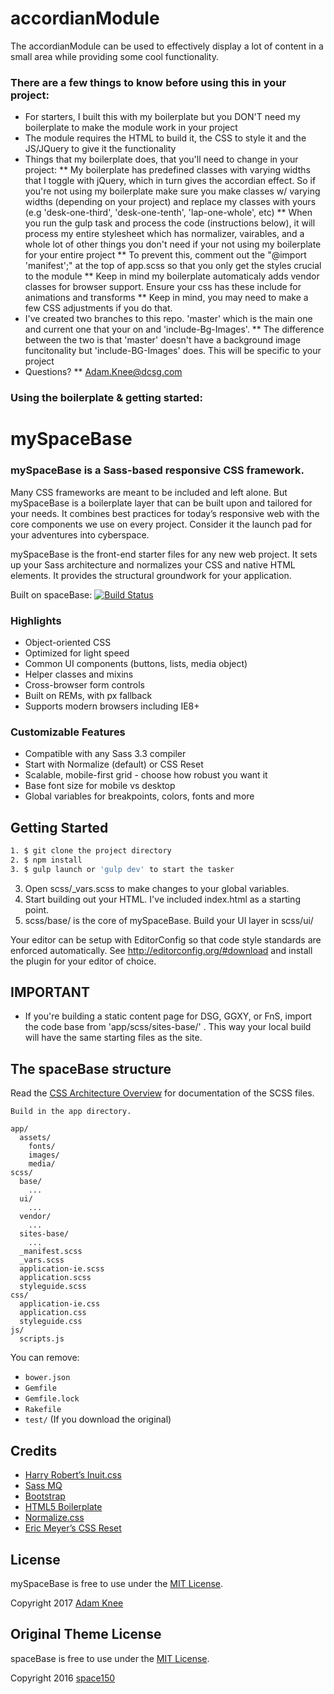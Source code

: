 accordianModule
=========

The accordianModule can be used to effectively display a lot of content in a small area while providing some cool functionality.

### There are a few things to know before using this in your project:

* For starters, I built this with my boilerplate but you DON'T need my boilerplate to make the module work in your project
* The module requires the HTML to build it, the CSS to style it and the JS/JQuery to give it the functionality
* Things that my boilerplate does, that you'll need to change in your project:
** My boilerplate has predefined classes with varying widths that I toggle with jQuery, which in turn gives the accordian effect. So if you're not using my boilerplate make sure you make classes w/ varying widths (depending on your project) and replace my classes with yours (e.g 'desk-one-third', 'desk-one-tenth', 'lap-one-whole', etc)
** When you run the gulp task and process the code (instructions below), it will process my entire stylesheet which has normalizer, vairables, and a whole lot of other things you don't need if your not using my boilerplate for your entire project
** To prevent this, comment out the "@import 'manifest';" at the top of app.scss so that you only get the styles crucial to the module
** Keep in mind my boilerplate automaticaly adds vendor classes for browser support. Ensure your css has these include for animations and transforms
** Keep in mind, you may need to make a few CSS adjustments if you do that.
* I've created two branches to this repo. 'master' which is the main one and current one that your on and 'include-Bg-Images'.
** The difference between the two is that 'master' doesn't have a background image funcitonality but 'include-BG-Images' does. This will be specific to your project
* Questions?
** Adam.Knee@dcsg.com

### Using the boilerplate & getting started:

mySpaceBase
=========

### mySpaceBase is a Sass-based responsive CSS framework.

Many CSS frameworks are meant to be included and left alone. But mySpaceBase is a boilerplate layer that can be built upon and tailored for your needs. It combines best practices for today’s responsive web with the core components we use on every project. Consider it the launch pad for your adventures into cyberspace.

mySpaceBase is the front-end starter files for any new web project. It sets up your Sass architecture and normalizes your CSS and native HTML elements. It provides the structural groundwork for your application.

Built on spaceBase:
[![Build Status](https://img.shields.io/travis/space150/spaceBase.svg?style=flat-square)](https://travis-ci.org/space150/spaceBase)

### Highlights

* Object-oriented CSS
* Optimized for light speed
* Common UI components (buttons, lists, media object)
* Helper classes and mixins
* Cross-browser form controls
* Built on REMs, with px fallback
* Supports modern browsers including IE8+

### Customizable Features

* Compatible with any Sass 3.3 compiler
* Start with Normalize (default) or CSS Reset
* Scalable, mobile-first grid - choose how robust you want it
* Base font size for mobile vs desktop
* Global variables for breakpoints, colors, fonts and more

## Getting Started
```sh
1. $ git clone the project directory
2. $ npm install
3. $ gulp launch or 'gulp dev' to start the tasker
```
3. Open scss/_vars.scss to make changes to your global variables.
4. Start building out your HTML. I've included index.html as a starting point.
5. scss/base/ is the core of mySpaceBase. Build your UI layer in scss/ui/

Your editor can be setup with EditorConfig so that code style standards are enforced automatically. See http://editorconfig.org/#download and install the plugin for your editor of choice.

## IMPORTANT

* If you're building a static content page for DSG, GGXY, or FnS, import the code base from 'app/scss/sites-base/' . This way your local build will have the same starting files as the site.

## The spaceBase structure

Read the [CSS Architecture Overview](app/scss/README.md) for documentation of the SCSS files.

```
Build in the app directory. 

app/
  assets/
    fonts/
    images/
    media/
scss/
  base/
    ...
  ui/
    ...
  vendor/
    ...
  sites-base/
    ...
  _manifest.scss
  _vars.scss
  application-ie.scss
  application.scss
  styleguide.scss
css/
  application-ie.css
  application.css
  styleguide.css
js/
  scripts.js
```

You can remove:
- `bower.json`
- `Gemfile`
- `Gemfile.lock`
- `Rakefile`
- `test/`
(If you download the original)

## Credits

* [Harry Robert’s Inuit.css](https://github.com/csswizardry/inuit.css)
* [Sass MQ](https://github.com/sass-mq/sass-mq)
* [Bootstrap](http://getbootstrap.com)
* [HTML5 Boilerplate](http://html5boilerplate.com)
* [Normalize.css](http://necolas.github.io/normalize.css)
* [Eric Meyer’s CSS Reset](http://meyerweb.com/eric/tools/css/reset)

## License

mySpaceBase is free to use under the [MIT License](LICENSE.md).

Copyright 2017 [Adam Knee](http://www.adamknee.net)

## Original Theme License

spaceBase is free to use under the [MIT License](LICENSE.md).

Copyright 2016 [space150](http://www.space150.com)
